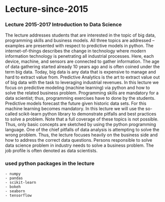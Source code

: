 # Lecture-since-2015

### Lecture 2015-2017 Introduction to Data Science

The lecture addresses students that are interested in the topic of big data, programming skills and business models. All three topics are addressed – examples are presented with respect to predictive models in python. The internet-of-things describes the change in technology where modern information technology is penetrating all industrial processes. Here, each device, machine, and sensors are connected to gather information. The age of data gathering started already 10 years ago and is often coined under the term big data. Today, big data is any data that is expensive to manage and hard to extract value from. Predictive Analytics is the art to extract value out of big data with the task to leveraging industrial revenues. In this lecture we focus on predictive modeling (machine learning) via python and how to solve the related business problem. Programming skills are mandatory for a data scientist; thus, programming exercises have to done by the students. Predictive models forecast the future given historic data sets. For this machine learning becomes mandatory. In this lecture we will use the so-called scikit-learn python library to demonstrate pitfalls and best practices to solve a problem. Note that a full coverage of these topics is not possible. Thus, only basic concepts are sketched by using the python programming language. One of the chief pitfalls of data analysis is attempting to solve the wrong problem. Thus, the lecture focuses heavily on the business side and how to address the correct data questions. Persons responsible to solve data science problem in industry needs to solve a business problem. The job profile is often denoted as data scientists.

### used python packages in the lecture

```
- numpy
- pandas
- scikit-learn
- bokeh
- seaborn
- tensorflow
```
